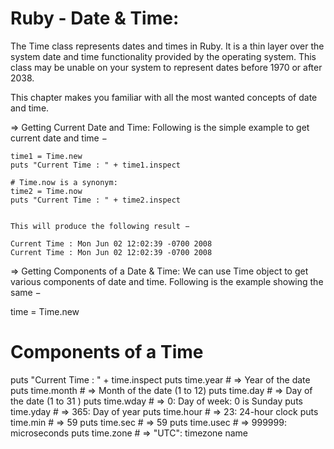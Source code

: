 # Ruby - Date & Time:

The Time class represents dates and times in Ruby. It is a thin layer over the system date and time functionality provided by the operating system. 
This class may be unable on your system to represent dates before 1970 or after 2038.

This chapter makes you familiar with all the most wanted concepts of date and time.


=> Getting Current Date and Time:
	Following is the simple example to get current date and time −


	time1 = Time.new
	puts "Current Time : " + time1.inspect
	
	# Time.now is a synonym:
	time2 = Time.now
	puts "Current Time : " + time2.inspect
	
	
	This will produce the following result −
	
	Current Time : Mon Jun 02 12:02:39 -0700 2008
	Current Time : Mon Jun 02 12:02:39 -0700 2008




=> Getting Components of a Date & Time:
	We can use Time object to get various components of date and time. Following is the example showing the same −

time = Time.new

# Components of a Time
puts "Current Time : " + time.inspect
puts time.year    # => Year of the date 
puts time.month   # => Month of the date (1 to 12)
puts time.day     # => Day of the date (1 to 31 )
puts time.wday    # => 0: Day of week: 0 is Sunday
puts time.yday    # => 365: Day of year
puts time.hour    # => 23: 24-hour clock
puts time.min     # => 59
puts time.sec     # => 59
puts time.usec    # => 999999: microseconds
puts time.zone    # => "UTC": timezone name



